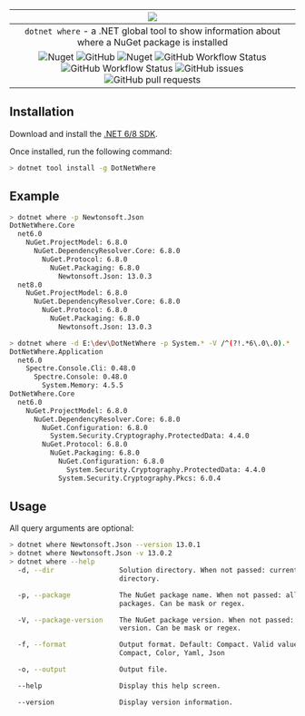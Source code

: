 | ![](https://raw.githubusercontent.com/tiomny/DotNetWhere/master/assets/logo/256/logo.png) |
|:--:|
| `dotnet where` - a .NET global tool to show information about where a NuGet package is installed |
| ![Nuget](https://img.shields.io/nuget/v/DotNetWhere?label=version) ![GitHub](https://img.shields.io/github/license/tiomny/DotNetWhere) ![Nuget](https://img.shields.io/nuget/dt/DotNetWhere) ![GitHub Workflow Status](https://img.shields.io/github/actions/workflow/status/tiomny/DotNetWhere/build.yml?branch=master) ![GitHub Workflow Status](https://img.shields.io/github/actions/workflow/status/tiomny/DotNetWhere/release.yml?label=release) ![GitHub issues](https://img.shields.io/github/issues/tiomny/DotNetWhere) ![GitHub pull requests](https://img.shields.io/github/issues-pr/tiomny/DotNetWhere) |

## Installation

Download and install the [.NET 6/8 SDK](https://www.microsoft.com/net/download).

Once installed, run the following command:

```bash
> dotnet tool install -g DotNetWhere
```

## Example

```bash
> dotnet where -p Newtonsoft.Json
DotNetWhere.Core
  net6.0
    NuGet.ProjectModel: 6.8.0
      NuGet.DependencyResolver.Core: 6.8.0
        NuGet.Protocol: 6.8.0
          NuGet.Packaging: 6.8.0
            Newtonsoft.Json: 13.0.3
  net8.0
    NuGet.ProjectModel: 6.8.0
      NuGet.DependencyResolver.Core: 6.8.0
        NuGet.Protocol: 6.8.0
          NuGet.Packaging: 6.8.0
            Newtonsoft.Json: 13.0.3

```

```bash
> dotnet where -d E:\dev\DotNetWhere -p System.* -V /^(?!.*6\.0\.0).*
DotNetWhere.Application
  net6.0
    Spectre.Console.Cli: 0.48.0
      Spectre.Console: 0.48.0
        System.Memory: 4.5.5
DotNetWhere.Core
  net6.0
    NuGet.ProjectModel: 6.8.0
      NuGet.DependencyResolver.Core: 6.8.0
        NuGet.Configuration: 6.8.0
          System.Security.Cryptography.ProtectedData: 4.4.0
        NuGet.Protocol: 6.8.0
          NuGet.Packaging: 6.8.0
            NuGet.Configuration: 6.8.0
              System.Security.Cryptography.ProtectedData: 4.4.0
            System.Security.Cryptography.Pkcs: 6.0.4
```

## Usage

All query arguments are optional:
```bash
> dotnet where Newtonsoft.Json --version 13.0.1
> dotnet where Newtonsoft.Json -v 13.0.2
> dotnet where --help
  -d, --dir                Solution directory. When not passed: current
                           directory.

  -p, --package            The NuGet package name. When not passed: all
                           packages. Can be mask or regex.

  -V, --package-version    The NuGet package version. When not passed: any
                           version. Can be mask or regex.

  -f, --format             Output format. Default: Compact. Valid values:
                           Compact, Color, Yaml, Json

  -o, --output             Output file.

  --help                   Display this help screen.

  --version                Display version information.
```
